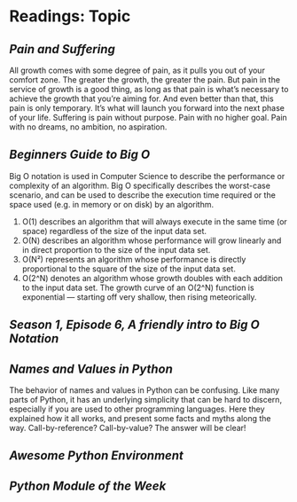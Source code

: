 # Readings: Topic
## ***Pain and Suffering***
 All growth comes with some degree of pain, as it pulls you out of your comfort zone. The greater the growth, the greater the pain. But pain in the service of growth is a good thing, as long as that pain is what’s necessary to achieve the growth that you’re aiming for. And even better than that, this pain is only temporary. It’s what will launch you forward into the next phase of your life.
 Suffering is pain without purpose. Pain with no higher goal. Pain with no dreams, no ambition, no aspiration.

## ***Beginners Guide to Big O***
 Big O notation is used in Computer Science to describe the performance or complexity of an algorithm. Big O specifically describes the worst-case scenario, and can be used to describe the execution time required or the space used (e.g. in memory or on disk) by an algorithm.

 1. O(1) describes an algorithm that will always execute in the same time (or space) regardless of the size of the input data set.
 2. O(N) describes an algorithm whose performance will grow linearly and in direct proportion to the size of the input data set. 
 3. O(N²) represents an algorithm whose performance is directly proportional to the square of the size of the input data set. 
 4. O(2^N) denotes an algorithm whose growth doubles with each addition to the input data set. The growth curve of an O(2^N) function is exponential — starting off very shallow, then rising meteorically. 

## ***Season 1, Episode 6, A friendly intro to Big O Notation*** 

## ***Names and Values in Python***
 The behavior of names and values in Python can be confusing. Like many parts of Python, it has an underlying simplicity that can be hard to discern, especially if you are used to other programming languages. Here they explained how it all works, and present some facts and myths along the way.  Call-by-reference? Call-by-value? The answer will be clear!

## ***Awesome Python Environment***
## ***Python Module of the Week***
